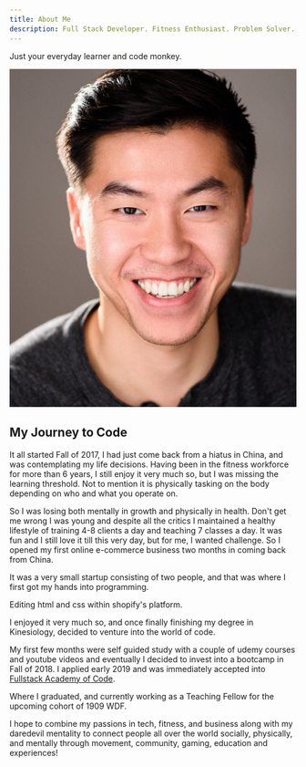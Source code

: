 ```yaml
---
title: About Me
description: Full Stack Developer. Fitness Enthusiast. Problem Solver.
---
```


Just your everyday learner and code monkey.

![](profile-pic.jpg)

## My Journey to Code

It all started Fall of 2017, I had just come back from a hiatus in China, and was
contemplating my life decisions. Having been in the fitness workforce for more
than 6 years, I still enjoy it very much so, but I was missing the learning threshold.
Not to mention it is physically tasking on the body depending on who and what you operate on.

So I was losing both mentally in growth and physically in health. Don't get me wrong I was young
and despite all the critics I maintained a healthy lifestyle of training 4-8 clients a day and
teaching 7 classes a day. It was fun and I still love it till this very day, but for me, I wanted
challenge. So I opened my first online e-commerce business two months in coming back from China.

It was a very small startup consisting of two people, and that was where I first got my hands into programming.

Editing html and css within shopify's platform.

I enjoyed it very much so, and once finally finishing my degree in Kinesiology, decided to venture into the world of code.

My first few months were self guided study with a couple of udemy courses and youtube videos and eventually I decided to invest into a bootcamp in Fall of 2018. I applied early 2019 and was immediately accepted into [Fullstack Academy of Code](https://www.fullstackacademy.com/).

Where I graduated, and currently working as a Teaching Fellow for the upcoming cohort of 1909 WDF.

I hope to combine my passions in tech, fitness, and business along with my daredevil mentality to connect people all over the world socially, physically, and mentally through movement, community, gaming, education and experiences!
